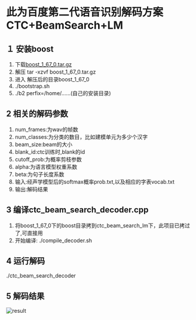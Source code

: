 此为百度第二代语音识别解码方案 CTC+BeamSearch+LM
===============================================

１ 安装boost<br>
-------------
  1) 下载[boost_1_67_0.tar.gz](https://dl.bintray.com/boostorg/release/1.67.0/source/boost_1_67_0.tar.gz)<br>
  2) 解压 tar -xzvf boost_1_67_0.tar.gz<br>
  3) 进入 解压后的目录boost_1_67_0<br>
  4) ./bootstrap.sh<br>
  5) ./b2 perfix=/home/……(自己的安装目录)<br>

2 相关的解码参数<br>
-------------
  1)  num_frames:为wav的帧数<br>
  2) num_classes:为分类的数目，比如建模单元为多少个汉字<br>
  3) beam_size:beam的大小<br>
  4) blank_id:ctc训练时,blank的id<br>
  5) cutoff_prob:为概率剪枝参数<br>
  6) alpha:为语言模型权重系数<br>
  7) beta:为句子长度系数<br>
  8) 输入:经声学模型后的softmax概率prob.txt,以及相应的字表vocab.txt<br>
  9) 输出:解码结果<br>

3 编译ctc_beam_search_decoder.cpp<br>
---------------------------------
  1) 将boost_1_67_0下的boost目录拷到ctc_beam_search_lm下，此项目已拷过了,可直接用<br>
  2) 开始编译: ./compile_decoder.sh<br>

4 运行解码<br>
----------
./ctc_beam_search_decoder

5 解码结果
--------- 
![result](https://github.com/Sundy1219/ctc_beam_search_lm/master/result.png)
